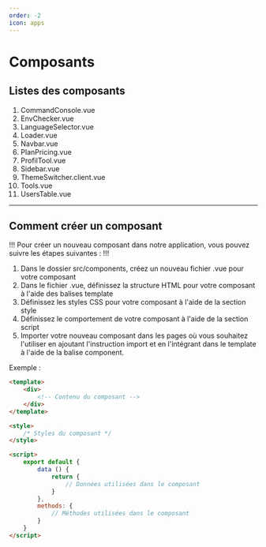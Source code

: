 ```yaml
---
order: -2
icon: apps
---
```


# Composants

## Listes des composants

1. CommandConsole.vue
2. EnvChecker.vue
3. LanguageSelector.vue
4. Loader.vue
5. Navbar.vue
6. PlanPricing.vue
7. ProfilTool.vue
8. Sidebar.vue
9. ThemeSwitcher.client.vue
10. Tools.vue
11. UsersTable.vue

---
## Comment créer un composant

!!!
Pour créer un nouveau composant dans notre application, vous pouvez suivre les étapes suivantes :
!!!

1. Dans le dossier src/components, créez un nouveau fichier .vue pour votre composant
2. Dans le fichier .vue, définissez la structure HTML pour votre composant à l'aide des balises template
3. Définissez les styles CSS pour votre composant à l'aide de la section style
4. Définissez le comportement de votre composant à l'aide de la section script
5. Importer votre nouveau composant dans les pages où vous souhaitez l'utiliser en ajoutant l'instruction import et en l'intégrant dans le template à l'aide de la balise component.

Exemple :

```html
<template>
    <div>
        <!-- Contenu du composant -->
    </div>
</template>

<style>
    /* Styles du composant */
</style>

<script>
    export default {
        data () {
            return {
                // Données utilisées dans le composant
            }
        },
        methods: {
            // Méthodes utilisées dans le composant
        }
    }
</script>
```
